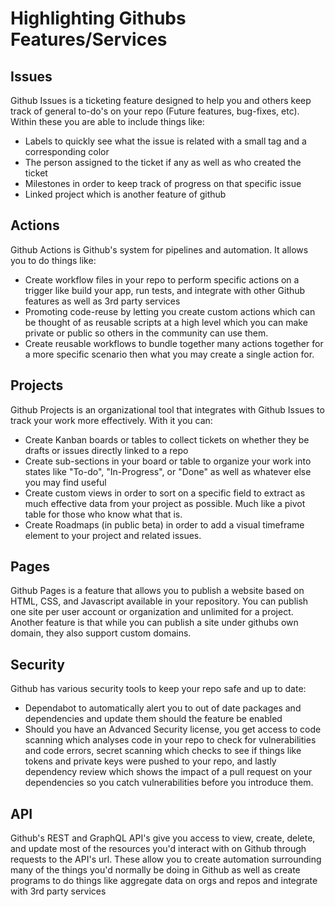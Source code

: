 # Highlighting Githubs Features/Services

## Issues

   Github Issues is a ticketing feature designed to help you and others keep track of general to-do's on your repo (Future features, bug-fixes, etc).  Within these
   you are able to include things like:

- Labels to quickly see what the issue is related with a small tag and a corresponding color
- The person assigned to the ticket if any as well as who created the ticket
- Milestones in order to keep track of progress on that specific issue
- Linked project which is another feature of github

## Actions

   Github Actions is Github's system for pipelines and automation.  It allows you to do things like:

- Create workflow files in your repo to perform specific actions on a trigger like build your app, run tests, and integrate with other Github features
     as well as 3rd party services
- Promoting code-reuse by letting you create custom actions which can be thought of as reusable scripts at a high level which you
     can make private or public so others in the community can use them.
- Create reusable workflows to bundle together many actions together for a more specific scenario then what you may create a single action for.

## Projects

   Github Projects is an organizational tool that integrates with Github Issues to track your work more effectively. With it you can:

- Create Kanban boards or tables to collect tickets on whether they be drafts or issues directly linked to a repo
- Create sub-sections in your board or table to organize your work into states like "To-do", "In-Progress", or "Done" as well as whatever else you may find useful
- Create custom views in order to sort on a specific field to extract as much effective data from your project as possible.  Much like a pivot table for those who know what that is.
- Create Roadmaps (in public beta) in order to add a visual timeframe element to your project and related issues.

## Pages

   Github Pages is a feature that allows you to publish a website based on HTML, CSS, and Javascript available in your repository.  You can publish one site per user account or organization and unlimited for a project.  Another feature is that while you can publish a site under githubs own domain, they also support custom domains.

## Security

   Github has various security tools to keep your repo safe and up to date:

- Dependabot to automatically alert you to out of date packages and dependencies and update them should the feature be enabled
- Should you have an Advanced Security license, you get access to code scanning which analyses code in your repo to check for vulnerabilities and code
     errors, secret scanning which checks to see if things like tokens and private keys were pushed to your repo, and lastly dependency review which shows
     the impact of a pull request on your dependencies so you catch vulnerabilities before you introduce them.

## API

   Github's REST and GraphQL API's give you access to view, create, delete, and update most of the resources you'd interact with on Github through requests
   to the API's url.  These allow you to create automation surrounding many of the things you'd normally be doing in Github as well as create programs to do things like aggregate data on orgs and repos and integrate with 3rd party services
